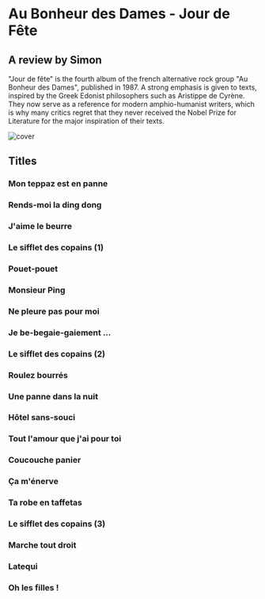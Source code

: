 # Au Bonheur des Dames - Jour de Fête

## A review by Simon

"Jour de fête" is the fourth album of the french alternative rock group "Au Bonheur des Dames", published in 1987.
A strong emphasis is given to texts, inspired by the Greek Edonist philosophers such as Aristippe de Cyrène.
They now serve as a reference for modern amphio-humanist writers, which is why many critics regret that they never received the Nobel Prize for Literature for the major inspiration of their texts.

![cover](http://4.bp.blogspot.com/-Rc--TowxRyY/T5jiEX5gBeI/AAAAAAAABlQ/Fm9gRPSLWPQ/s1600/099-9604.jpeg)

## Titles

### Mon teppaz est en panne
### Rends-moi la ding dong
### J'aime le beurre
### Le sifflet des copains (1)
### Pouet-pouet
### Monsieur Ping
### Ne pleure pas pour moi
### Je be-begaie-gaiement …
### Le sifflet des copains (2)
### Roulez bourrés
### Une panne dans la nuit
### Hôtel sans-souci
### Tout l'amour que j'ai pour toi
### Coucouche panier
### Ça m'énerve
### Ta robe en taffetas
### Le sifflet des copains (3)
### Marche tout droit
### Latequi
### Oh les filles !
